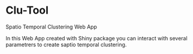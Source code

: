 # Clu-Tool
Spatio Temporal Clustering Web App

In this Web App created with Shiny package you can interact with several parametrers to create saptio temporal clustering.
